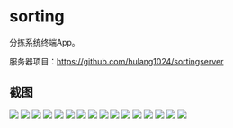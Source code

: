 ﻿# sorting

分拣系统终端App。

服务器项目：https://github.com/hulang1024/sortingserver


## 截图

![](doc/screenshots/0.png)
![](doc/screenshots/1.png)
![](doc/screenshots/2.png)
![](doc/screenshots/3.png)
![](doc/screenshots/4.png)
![](doc/screenshots/5.png)
![](doc/screenshots/6.png)
![](doc/screenshots/6_1.png)
![](doc/screenshots/7.png)
![](doc/screenshots/8.png)
![](doc/screenshots/8_1.png)
![](doc/screenshots/9.png)
![](doc/screenshots/10.png)
![](doc/screenshots/11.png)
![](doc/screenshots/12.png)
![](doc/screenshots/13.png)